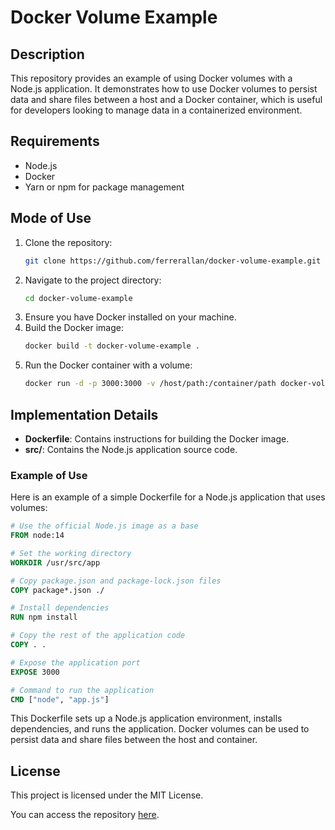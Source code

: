 
# Docker Volume Example

## Description

This repository provides an example of using Docker volumes with a Node.js application. It demonstrates how to use Docker volumes to persist data and share files between a host and a Docker container, which is useful for developers looking to manage data in a containerized environment.

## Requirements

- Node.js
- Docker
- Yarn or npm for package management

## Mode of Use

1. Clone the repository:
   ```bash
   git clone https://github.com/ferrerallan/docker-volume-example.git
   ```
2. Navigate to the project directory:
   ```bash
   cd docker-volume-example
   ```
3. Ensure you have Docker installed on your machine.
4. Build the Docker image:
   ```bash
   docker build -t docker-volume-example .
   ```
5. Run the Docker container with a volume:
   ```bash
   docker run -d -p 3000:3000 -v /host/path:/container/path docker-volume-example
   ```

## Implementation Details

- **Dockerfile**: Contains instructions for building the Docker image.
- **src/**: Contains the Node.js application source code.

### Example of Use

Here is an example of a simple Dockerfile for a Node.js application that uses volumes:

```dockerfile
# Use the official Node.js image as a base
FROM node:14

# Set the working directory
WORKDIR /usr/src/app

# Copy package.json and package-lock.json files
COPY package*.json ./

# Install dependencies
RUN npm install

# Copy the rest of the application code
COPY . .

# Expose the application port
EXPOSE 3000

# Command to run the application
CMD ["node", "app.js"]
```

This Dockerfile sets up a Node.js application environment, installs dependencies, and runs the application. Docker volumes can be used to persist data and share files between the host and container.

## License

This project is licensed under the MIT License.

You can access the repository [here](https://github.com/ferrerallan/docker-volume-example).
